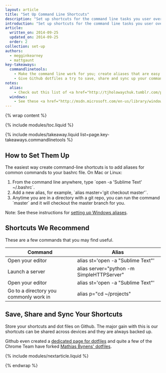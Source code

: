 ```yaml
---
layout: article
title: "Set Up Command Line Shortcuts"
description: "Set up shortcuts for the command line tasks you user over and over again. If you find yourself typing the same thing in your command line over and over again then this will alleviate that."
introduction: "Set up shortcuts for the command line tasks you user over and over again. If you find yourself typing the same thing in your command line over and over again then this will alleviate that."
article:
  written_on: 2014-09-25
  updated_on: 2014-09-25
  order: 2
collection: set-up
authors:
  - megginkearney
  - mattgaunt
key-takeaways:
  commandlinetools:
    - Make the command line work for you; create aliases that are easy to remember and fast to type.
    - Give Github dotfiles a try to save, share and sync up your command line shortcuts.
notes:
  alias:
    - Check out this list of <a href="http://tjholowaychuk.tumblr.com/post/26904939933/git-extras-introduction-screencast"> Git aliases</a>.
  windows:
    - See these <a href="http://msdn.microsoft.com/en-us/library/windows/desktop/ms682057(v=vs.85).aspx">instructions for setting up Windows aliases</a>.
---
```

{% wrap content %}

{% include modules/toc.liquid %}

{% include modules/takeaway.liquid list=page.key-takeaways.commandlinetools %}

## How to Set Them Up

The easiest way create command-line shortcuts is to add aliases for common
commands to your bashrc file. On Mac or Linux:

1. From the command line anywhere, type \`open -a 'Sublime Text' ~/.bashrc\`.
1. Add a new alias, for example, \`alias master='git checkout master'\`.
1. Anytime you are in a directory with a git repo, you can run the command
   \`master\` and it will checkout the master branch for you.

Note: See these instructions for [setting up Windows
aliases](http://msdn.microsoft.com/en-us/library/windows/desktop/ms682057(v=vs.85).aspx).

## Shortcuts We Recommend

These are a few commands that you may find useful.

<!-- TODO: Fix formatting of cells -->
<table class="table-2 tc-heavyright">
  <colgroup>
    <col span="1" />
    <col span="1" />
  </colgroup>
  <thead>
    <tr>
      <th data-th="Command">Command</th>
      <th data-th="Alias">Alias</th>
    </tr>
  </thead>
  <tbody>
    <tr>
      <td data-th="Command">Open your editor</td>
      <td data-th="Alias">alias st='open -a "Sublime Text"'</td>
    </tr>
    <tr>
      <td data-th="Command">Launch a server</td>
      <td data-th="Alias">alias server="python -m SimpleHTTPServer"</td>
    </tr>
    <tr>
      <td data-th="Command">Open your editor</td>
      <td data-th="Alias">alias st='open -a "Sublime Text"'</td>
    </tr>
    <tr>
      <td data-th="Command">Go to a directory you commonly work in</td>
      <td data-th="Alias">alias p="cd ~/projects"</td>
    </tr>
  </tbody>
</table>


## Save, Share and Sync Your Shortcuts

Store your shortcuts and dot files on Github. The major gain with this is
our shortcuts can be shared across devices and they are always backed up.

Github even created a [dedicated page for dotfiles](http://dotfiles.github.io/)
and quite  a few of the Chrome Team have forked
[Mathias Bynens' dotfiles](https://github.com/mathiasbynens/dotfiles).

{% include modules/nextarticle.liquid %}

{% endwrap %}

